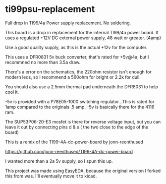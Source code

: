 # ti99psu-replacement
Full drop in TI99/4a Power supply replacement. No soldering.


This board is a drop in replacement for the internal TI99/4a power board.
It uses a regulated +12V DC external power supply, 48 watt or greater. (4amp)

Use a good quality supply, as this is the actual +12v for the computer.

This uses a DFR0831 5v buck converter, that's rated for +5v@4a, but I recommned no more than 3.5a draw.

There's a error on the schematics, the 220ohm resistor isn't enough for modern leds, so I recommend a 560ohm for bright or 2.2k for dull.

You should also use a 2.5mm thermal pad underneath the DFR8031 to help cool it.

-5v is provided with a P78E05-1000 switching regulator...This is rated for 1amp compared to the originals .5 amp.
-5v is basically there for the 4116 ram.

The SUP53P06-20-E3 mosfet is there for reverse voltage input, but you can leave it out by connecting pins d & s ( the two close to the edge of the board)

This is a remix of the TI99-4A-dc-power-board by jonn-reenthused

https://github.com/jonn-reenthused/TI99-4A-dc-power-board

I wanted more than a 2a 5v supply, so I spun this up. 


This project was made using EasyEDA, because the original version I forked this from was.
I'll eventually move it to kicad.

